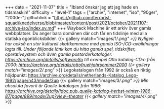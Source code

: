 +++
date = "2021-11-07"
title = "Ibland önskar jag att jag hade en tidsmaskin!"
difficulty = "level-1"
tags = ["archiv", "internet", "iso", "90ger", "2000er"]
githublink = "https://github.com/terrorist-squad/knedelverse/blob/master/content/post/2021/october/20211107-archive-iso/index.sv.md"
+++
Wayback Machine är ett arkiv över gamla webbplatser. Du anger bara domänen där och får en tidslinje med alla statiska ögonblicksbilder.
{{< gallery match="images/1/*.png" >}}
Nyligen har också en stor kulturell skattkammare med gamla ISO-/CD-avbildningar lagts till. Under följande länk kan du hitta gamla spel, tidskrifter, operativsystem och även gamla postorderkataloger: https://archive.org/details/softwareSo till exempel Otto katalog-CD:n från 2000: https://archive.org/details/ottofruehjahrsommer2000
{{< gallery match="images/2/*.png" >}}
Legokatalogen från 1992 är också en riktig höjdpunkt: https://archive.org/details/netherlands-Katalog_Lego-1992/page/n43/mode/2up
{{< gallery match="images/3/*.png" >}}
Min absoluta favorit är Quelle-katalogen från 1986: https://archive.org/details/idoc.pub_quelle-katalog-herbst-winter-1986-87/page/899/mode/2up?view=theater
{{< gallery match="images/4/*.png" >}}